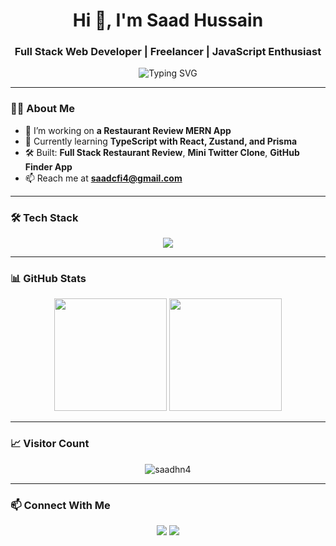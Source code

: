 <h1 align="center">Hi 👋, I'm Saad Hussain</h1>
<h3 align="center">Full Stack Web Developer | Freelancer | JavaScript Enthusiast</h3>

<p align="center">
  <img src="https://readme-typing-svg.herokuapp.com?font=Fira+Code&pause=1000&center=true&vCenter=true&width=435&lines=Full+Stack+Developer;MERN+Stack+Specialist;Freelancer+from+India" alt="Typing SVG" />
</p>

---

### 👨‍💻 About Me

- 🔭 I’m working on **a Restaurant Review MERN App**
- 🌱 Currently learning **TypeScript with React, Zustand, and Prisma**
- 🛠️ Built: **Full Stack Restaurant Review**, **Mini Twitter Clone**, **GitHub Finder App**
- 📫 Reach me at **saadcfi4@gmail.com**

---

### 🛠️ Tech Stack

<p align="center">
  <img src="https://skillicons.dev/icons?i=html,css,js,ts,react,tailwind,nodejs,express,mongodb,git,github,vscode,postman" />
</p>

---

### 📊 GitHub Stats

<p align="center">
  <img src="https://github-readme-stats.vercel.app/api?username=saadhn4&show_icons=true&theme=radical" height="180" />
  <img src="https://github-readme-stats.vercel.app/api/top-langs/?username=saadhn4&layout=compact&theme=radical" height="180" />
</p>

---

### 📈 Visitor Count

<p align="center">
  <img src="https://komarev.com/ghpvc/?username=saadhn4&label=Profile+Views&color=brightgreen&style=flat" alt="saadhn4" />
</p>

---

### 📫 Connect With Me

<p align="center">
  <a href="mailto:saadcfi4@gmail.com"><img src="https://img.shields.io/badge/Gmail-saadcfi4%40gmail.com-red?style=flat-square&logo=gmail" /></a>
  <a href="https://linkedin.com/in/saadhussain04"><img src="https://img.shields.io/badge/LinkedIn-saadhussain04-blue?style=flat-square&logo=linkedin" /></a>
</p>
